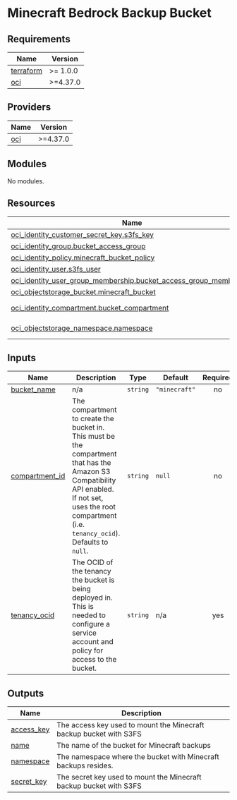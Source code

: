 # Minecraft Bedrock Backup Bucket

<!-- BEGINNING OF PRE-COMMIT-TERRAFORM DOCS HOOK -->
## Requirements

| Name | Version |
|------|---------|
| <a name="requirement_terraform"></a> [terraform](#requirement\_terraform) | >= 1.0.0 |
| <a name="requirement_oci"></a> [oci](#requirement\_oci) | >=4.37.0 |

## Providers

| Name | Version |
|------|---------|
| <a name="provider_oci"></a> [oci](#provider\_oci) | >=4.37.0 |

## Modules

No modules.

## Resources

| Name | Type |
|------|------|
| [oci_identity_customer_secret_key.s3fs_key](https://registry.terraform.io/providers/hashicorp/oci/latest/docs/resources/identity_customer_secret_key) | resource |
| [oci_identity_group.bucket_access_group](https://registry.terraform.io/providers/hashicorp/oci/latest/docs/resources/identity_group) | resource |
| [oci_identity_policy.minecraft_bucket_policy](https://registry.terraform.io/providers/hashicorp/oci/latest/docs/resources/identity_policy) | resource |
| [oci_identity_user.s3fs_user](https://registry.terraform.io/providers/hashicorp/oci/latest/docs/resources/identity_user) | resource |
| [oci_identity_user_group_membership.bucket_access_group_membership](https://registry.terraform.io/providers/hashicorp/oci/latest/docs/resources/identity_user_group_membership) | resource |
| [oci_objectstorage_bucket.minecraft_bucket](https://registry.terraform.io/providers/hashicorp/oci/latest/docs/resources/objectstorage_bucket) | resource |
| [oci_identity_compartment.bucket_compartment](https://registry.terraform.io/providers/hashicorp/oci/latest/docs/data-sources/identity_compartment) | data source |
| [oci_objectstorage_namespace.namespace](https://registry.terraform.io/providers/hashicorp/oci/latest/docs/data-sources/objectstorage_namespace) | data source |

## Inputs

| Name | Description | Type | Default | Required |
|------|-------------|------|---------|:--------:|
| <a name="input_bucket_name"></a> [bucket\_name](#input\_bucket\_name) | n/a | `string` | `"minecraft"` | no |
| <a name="input_compartment_id"></a> [compartment\_id](#input\_compartment\_id) | The compartment to create the bucket in. This must be the compartment that has the Amazon S3 Compatibility API enabled. If not set, uses the root compartment (i.e. `tenancy_ocid`). Defaults to `null`. | `string` | `null` | no |
| <a name="input_tenancy_ocid"></a> [tenancy\_ocid](#input\_tenancy\_ocid) | The OCID of the tenancy the bucket is being deployed in. This is needed to configure a service account and policy for access to the bucket. | `string` | n/a | yes |

## Outputs

| Name | Description |
|------|-------------|
| <a name="output_access_key"></a> [access\_key](#output\_access\_key) | The access key used to mount the Minecraft backup bucket with S3FS |
| <a name="output_name"></a> [name](#output\_name) | The name of the bucket for Minecraft backups |
| <a name="output_namespace"></a> [namespace](#output\_namespace) | The namespace where the bucket with Minecraft backups resides. |
| <a name="output_secret_key"></a> [secret\_key](#output\_secret\_key) | The secret key used to mount the Minecraft backup bucket with S3FS |
<!-- END OF PRE-COMMIT-TERRAFORM DOCS HOOK -->
